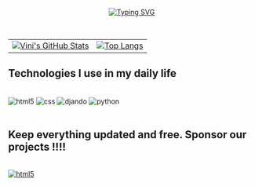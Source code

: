 
<p align="center">
  <a href="https://git.io/typing-svg">
    <img src="https://readme-typing-svg.herokuapp.com?font=Fira+Code&size=30&duration=4000&pause=1000&random=false&width=600&lines=Hello+everybody+!!!;My+name+is+Vin%C3%ADcius;I'm+a+self-taught;learning+Programming+!!!;My+favorite+language+is+Python;Cuz+it's+more+powerful+and;++versatile+than+others+!!!)](https://git.io/typing-svg" alt="Typing SVG">
  </a>
</p><br/>

<table>
  <tr>
    <!-- Card 1: GitHub Stats -->
    <td>
      <a href="https://github.com/viniped">
        <img src="https://github-readme-stats.vercel.app/api?username=viniped&show_icons=true&theme=radical" alt="Vini's GitHub Stats" />
      </a>
    </td>
    <!-- Card 2: Most Used Languages -->
    <td>
      <a href="https://github.com/anuraghazra/github-readme-stats">
        <img src="https://github-readme-stats.vercel.app/api/top-langs/?username=viniped&layout=donut&langs_count=8&card_width=300" alt="Top Langs" />
      </a>
    </td>
  </tr>
</table>

## Technologies I use in my daily life

<br/>
<div style="display: inline_block">
  <img align="center" alt="html5" src="https://img.shields.io/badge/HTML5-E34F26?style=for-the-badge&logo=html5&logoColor=white" />
  <img align="center" alt="css" src="https://img.shields.io/badge/CSS3-1572B6?style=for-the-badge&logo=css3&logoColor=white" />
  <img align="center" alt="djando" src="https://img.shields.io/badge/Django-092E20?style=for-the-badge&logo=django&logoColor=white" />
  <img align="center" alt="python" src="https://img.shields.io/badge/Python-14354C?style=for-the-badge&logo=python&logoColor=white" />
</div><br/>

## Keep everything updated and free. Sponsor our projects !!!!

<br/>
<div style="display: inline-block;">
  <a href="https://www.buymeacoffee.com/vinitemaceta">
    <img align="center" alt="html5" src="https://img.shields.io/badge/sponsor-30363D?style=for-the-badge&logo=GitHub-Sponsors&logoColor=red" />
  </a>
</div>
<br/>
